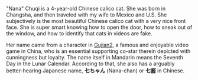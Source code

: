 "Nana" Chuqi is a 4-year-old Chinese calico cat. She was born in Changsha, and then traveled with my wife to Mexico and U.S. She subjectively is the most beautiful Chinese calico cat with a very nice front face. She is super smart knowing how to open the door, how to sneak out of the window, and how to identify that cats in videos are fake.

Her name came from a character in [Gujian2](https://store.steampowered.com/app/570770/GuJian2/), a famous and enjoyable video game in China, who is an essential supporting co-star therein depicted with cunningness but loyalty. The name itself in Mandarin means the Seventh Day in the Lunar Calendar. According to that, she also has a arguably better-hearing Japanese name, **七ちゃん** (Nana-chan) or **七酱** in Chinese.
